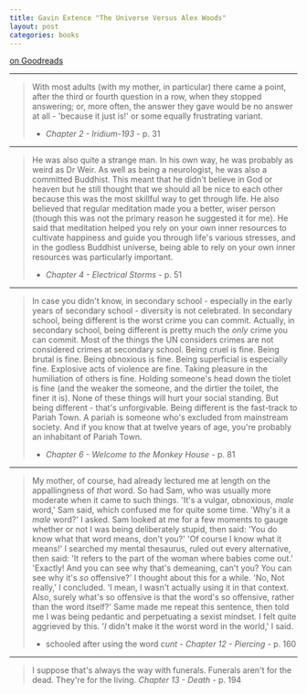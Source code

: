```yaml
---
title: Gavin Extence "The Universe Versus Alex Woods"
layout: post
categories: books
---
```

[on Goodreads](https://www.goodreads.com/book/show/15984268-the-universe-versus-alex-woods)

---

> With most adults (with my mother, in particular) there came a point, after the third or fourth question in a row, when they stopped answering; or, more often, the answer they gave would be no answer at all - 'because it just is!' or some equally frustrating variant.
> - *Chapter 2 - Iridium-193* - p. 31

---

> He was also quite a strange man. In his own way, he was probably as weird as Dr Weir. As well as being a neurologist, he was also a committed Buddhist. This meant that he didn't believe in God or heaven but he still thought that we should all be nice to each other because this was the most skillful way to get through life. He also believed that regular meditation made you a better, wiser person (though this was not the primary reason he suggested it for me). He said that meditation helped you rely on your own inner resources to cultivate happiness and guide you through life's various stresses, and in the godless Buddhist universe, being able to rely on your own inner resources was particularly important.
> - *Chapter 4 - Electrical Storms* - p. 51

---

> In case you didn't know, in secondary school - especially in the early years of secondary school - diversity is not celebrated. In secondary school, being different is the worst crime you can commit. Actually, in secondary school, being different is pretty much the *only* crime you can commit. Most of the things the UN considers crimes are not considered crimes at secondary school. Being cruel is fine. Being brutal is fine. Being obnoxious is fine. Being superficial is especially fine. Explosive acts of violence are fine. Taking pleasure in the humiliation of others is fine. Holding someone's head down the tiolet is fine (and the weaker the someone, and the dirtier the toilet, the finer it is). None of these things will hurt your social standing. But being different - that's unforgivable. Being different is the fast-track to Pariah Town. A pariah is someone who's excluded from mainstream society. And if you know that at twelve years of age, you're probably an inhabitant of Pariah Town.
> - *Chapter 6 - Welcome to the Monkey House* - p. 81

---

> My mother, of course, had already lectured me at length on the appallingness of *that* word. So had Sam, who was usually more moderate when it came to such things.
> 'It's a vulgar, obnoxious, *male* word,' Sam said, which confused me for quite some time.
> 'Why's it a *male* word?' I asked.
> Sam looked at me for a few moments to gauge whether or not I was being deliberately stupid, then said: 'You do know what that word means, don't you?'
> 'Of course I know what it means!' I searched my mental thesaurus, ruled out every alternative, then said: 'It refers to the part of the woman where babies come out.'
> 'Exactly! And you can see why that's demeaning, can't you? You can see why it's *so* offensive?'
> I thought about this for a while. 'No, Not really,' I concluded. 'I mean, I wasn't actually using it in that context. Also, surely what's so offensive is that the word's so offensive, rather than the word itself?'
> Same made me repeat this sentence, then told me I was being pedantic and perpetuating a sexist mindset. I felt quite aggrieved by this.
> '*I* didn't make it the worst word in the world,' I said.
> - schooled after using the word *cunt* - *Chapter 12 - Piercing* - p. 160

---

> I suppose that's always the way with funerals. Funerals aren't for the dead. They're for the living.
> *Chapter 13 - Death* - p. 194
